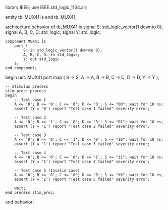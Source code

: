 library IEEE;
use IEEE.std_logic_1164.all;

entity tb_MUX41 is
end tb_MUX41;

architecture behavior of tb_MUX41 is
    signal S: std_logic_vector(1 downto 0);
    signal A, B, C, D: std_logic;
    signal Y: std_logic;

    component MUX41 is
        port (
            S: in std_logic_vector(1 downto 0);
            A, B, C, D: in std_logic;
            Y: out std_logic
        );
    end component;

begin
    uut: MUX41 port map (
        S => S,
        A => A,
        B => B,
        C => C,
        D => D,
        Y => Y
    );

    -- Stimulus process
    stim_proc: process
    begin
        -- Test case 1
        A <= '0'; B <= '0'; C <= '0'; D <= '0'; S <= "00"; wait for 10 ns;
        assert (Y = '0') report "Test case 1 failed" severity error;

        -- Test case 2
        A <= '0'; B <= '1'; C <= '0'; D <= '0'; S <= "01"; wait for 10 ns;
        assert (Y = '1') report "Test case 2 failed" severity error;

        -- Test case 3
        A <= '0'; B <= '0'; C <= '1'; D <= '0'; S <= "10"; wait for 10 ns;
        assert (Y = '1') report "Test case 3 failed" severity error;

        -- Test case 4
        A <= '0'; B <= '0'; C <= '0'; D <= '1'; S <= "11"; wait for 10 ns;
        assert (Y = '1') report "Test case 4 failed" severity error;

        -- Test case 5 (Invalid case)
        A <= '0'; B <= '0'; C <= '0'; D <= '0'; S <= "XX"; wait for 10 ns;
        assert (Y = 'Z') report "Test case 5 failed" severity error;

        wait;
    end process stim_proc;

end behavior;
